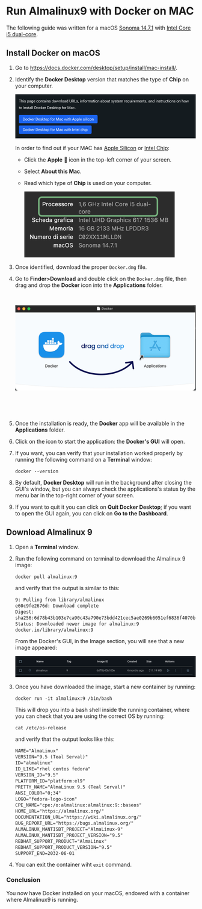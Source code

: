 # Run Almalinux9 with Docker on MAC
The following guide was written for a macOS <ins>Sonoma 14.7.1</ins> with <ins>Intel Core i5 dual-core</ins>.

## Install Docker on macOS 

1. Go to https://docs.docker.com/desktop/setup/install/mac-install/.

2. Identify the **Docker Desktop** version that matches the type of **Chip** on your computer. 

    ![./images/dockersite.png](./images/dockersite.png)

    In order to find out if your MAC has <ins>Apple Silicon</ins> or <ins>Intel Chip</ins>:

    - Click the **Apple**  icon in the top-left corner of your screen.
    - Select **About this Mac**.
    - Read which type of **Chip** is used on your computer.

        <img src="./images/chip.png" alt="chip" style="width:400px;"/>

3. Once identified, download the proper `Docker.dmg` file. 

4. Go to **Finder>Download** and double click on the `Docker.dmg` file, then drag and drop the **Docker** icon into the **Applications** folder.
    
    <br/>
    
    ![draganddrop](./images/draganddrop.png)

    <br/>

<br/>

5. Once the installation is ready, the **Docker** app will be available in the **Applications** folder. 


6. Click on the icon to start the application: the **Docker's GUI** will open.


7. If you want, you can verify that your installation worked properly by running the following command on a **Terminal** window:
    ```
    docker --version
    ```

8. By default, **Docker Desktop** will run in the background after closing the GUI's window, but you can always check the applications's status by the menu bar in the top-right corner of your screen.

9. If you want to quit it you can click on **Quit Docker Desktop**; if you want to open the GUI again, you can click on **Go to the Dashboard**.


## Download Almalinux 9 

1. Open a **Terminal** window.

2. Run the following command  on terminal to download the Almalinux 9 image: 
    ```
    docker pull almalinux:9
    ```
    and verify that the output is similar to this:
    
    ```
    9: Pulling from library/almalinux
    e60c9fe2676d: Download complete 
    Digest: sha256:6d78b43b103e7ca90c43a790e73bdd421cec5ae0269b6051ef6836f4070b7476
    Status: Downloaded newer image for almalinux:9
    docker.io/library/almalinux:9
    ```

    From the Docker's GUI, in the Image section, you will see that a new image appeared: 

    ![image.png](./images/dockerimage.png)

2. Once you have downloaded the image, start  a new container by running:

    ```
    docker run -it almalinux:9 /bin/bash
    ```` 

    This will drop you into a bash shell inside the running container, where you can check that you are using the correct OS by running:
    
    ```
    cat /etc/os-release
    ``` 

    and verify that the output looks like this:

    ```
    NAME="AlmaLinux"
    VERSION="9.5 (Teal Serval)"
    ID="almalinux"
    ID_LIKE="rhel centos fedora"
    VERSION_ID="9.5"
    PLATFORM_ID="platform:el9"
    PRETTY_NAME="AlmaLinux 9.5 (Teal Serval)"
    ANSI_COLOR="0;34"
    LOGO="fedora-logo-icon"
    CPE_NAME="cpe:/o:almalinux:almalinux:9::baseos"
    HOME_URL="https://almalinux.org/"
    DOCUMENTATION_URL="https://wiki.almalinux.org/"
    BUG_REPORT_URL="https://bugs.almalinux.org/"
    ALMALINUX_MANTISBT_PROJECT="AlmaLinux-9"
    ALMALINUX_MANTISBT_PROJECT_VERSION="9.5"
    REDHAT_SUPPORT_PRODUCT="AlmaLinux"
    REDHAT_SUPPORT_PRODUCT_VERSION="9.5"
    SUPPORT_END=2032-06-01
    ```

4. You can exit the container wiht `exit` command.


### Conclusion
You now have Docker installed on your macOS, endowed with a container where Almalinux9 is running.






